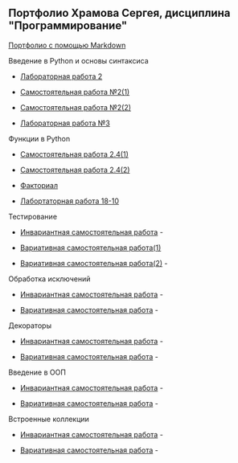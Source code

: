 ## Портфолио Храмова Сергея, дисциплина "Программирование"

<a href="https://github.com/Serega89Kh/Serega89Kh.github.io/blob/master/BIO.md">Портфолио с помощью Markdown</a>

Введение в Python и основы синтаксиса

* <a href="https://repl.it/@Serega89Kh/Truth-table">Лабораторная работа 2</a>

* <a href="https://repl.it/@Serega89Kh/Template-for-assignment-1">Самостоятельная работа №2(1)</a>

* <a href="https://repl.it/@Serega89Kh/Template-for-assignment-1-1">Самостоятельная работа №2(2)</a>

* <a href="https://repl.it/@Serega89Kh/20-09-18">Лабораторная работа №3</a>

Функции в Python

* <a href="https://repl.it/@Serega89Kh/function17">Самостоятельная работа 2.4(1)</a>

* <a href="https://repl.it/@Serega89Kh/function18">Самостоятельная работа 2.4(2)</a>

* <a href="https://repl.it/@Serega89Kh/Fact">Факториал</a>

* <a href="https://github.com/Serega89Kh/py18-10">Лабортаторная работа 18-10</a>

Тестирование

* <a href="">Инвариантная самостоятельная работа</a> -

* <a href="https://yadi.sk/i/ph-UjibYs4awrQ">Вариативная самостоятельная работа(1)</a>

* <a href="">Вариативная самостоятельная работа(2)</a> -

Обработка исключений

* <a href="">Инвариантная самостоятельная работа</a> -

* <a href="">Вариативная самостоятельная работа</a> -

Декораторы

* <a href="">Инвариантная самостоятельная работа</a> -

* <a href="">Вариативная самостоятельная работа</a> -

Введение в ООП

* <a href="">Инвариантная самостоятельная работа</a> -

* <a href="">Вариативная самостоятельная работа</a> -

Встроенные коллекции

* <a href="">Инвариантная самостоятельная работа</a> -

* <a href="">Вариативная самостоятельная работа</a> -
